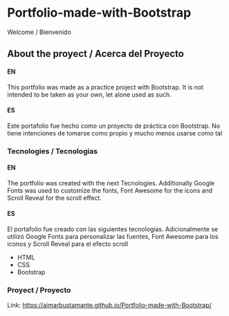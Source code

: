 # Portfolio-made-with-Bootstrap

Welcome / Bienvenido

## About the proyect / Acerca del Proyecto

#### EN
This portfolio was made as a practice project with Bootstrap. It is not intended to be taken as your own, let alone used as such.

#### ES
Este portafolio fue hecho como un proyecto de práctica con Bootstrap. No tiene intenciones de tomarse como propio y mucho menos usarse como tal

### Tecnologies / Tecnologias

#### EN
The portfolio was created with the next Tecnologies. Additionally Google Fonts was used to customize the fonts, Font Awesome for the icons and Scroll Reveal for the scroll effect.

#### ES
El portafolio fue creado con las siguientes tecnologías. Adicionalmente se utilizó Google Fonts para personalizar las fuentes, Font Awesome para los iconos y Scroll Reveal para el efecto scroll

- HTML
- CSS
- Bootstrap

### Proyect / Proyecto

Link: https://aimarbustamante.github.io/Portfolio-made-with-Bootstrap/
